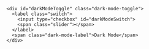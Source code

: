       <div id="darkModeToggle" class="dark-mode-toggle">
        <label class="switch">
          <input type="checkbox" id="darkModeSwitch">
          <span class="slider"></span>
        </label>
        <span class="dark-mode-label">Dark Mode</span>
      </div>